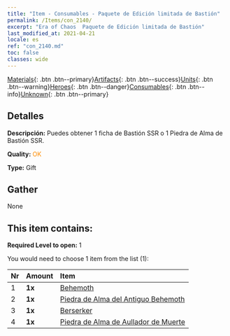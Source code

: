 ```yaml
---
title: "Item - Consumables - Paquete de Edición limitada de Bastión"
permalink: /Items/con_2140/
excerpt: "Era of Chaos  Paquete de Edición limitada de Bastión"
last_modified_at: 2021-04-21
locale: es
ref: "con_2140.md"
toc: false
classes: wide
---
```

 [Materials](/es/Items/){: .btn .btn--primary}[Artifacts](/es/Items/Artifacts/){: .btn .btn--success}[Units](/es/Items/Units/){: .btn .btn--warning}[Heroes](/es/Items/Heroes/){: .btn .btn--danger}[Consumables](/es/Items/Consumables/){: .btn .btn--info}[Unknown](/es/Items/Unknown/){: .btn .btn--primary}

## Detalles
 **Descripción:** Puedes obtener 1 ficha de Bastión SSR o 1 Piedra de Alma de Bastión SSR.

 **Quality:** <span style="color: #FF8C00">OK</span>

 **Type:** Gift

## Gather

  None

## This item contains:

 **Required Level to open:** 1

 You would need to choose 1 item from the list (1):

  | Nr | Amount |     Item    |
  |:---|:-------|:------------|
  | 1 |  **1x** | [Behemoth](/es/Items/unt_223/) |  | 
  | 2 |  **1x** | [Piedra de Alma del Antiguo Behemoth](/es/Items/unt_311/) |  | 
  | 3 |  **1x** | [Berserker](/es/Items/unt_224/) |  | 
  | 4 |  **1x** | [Piedra de Alma de Aullador de Muerte](/es/Items/unt_312/) |  | 
